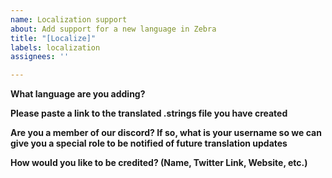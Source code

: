 ```yaml
---
name: Localization support
about: Add support for a new language in Zebra
title: "[Localize]"
labels: localization
assignees: ''

---
```


**What language are you adding?**


**Please paste a link to the translated .strings file you have created**


**Are you a member of our discord? If so, what is your username so we can give you a special role to be notified of future translation updates**


**How would you like to be credited? (Name, Twitter Link, Website, etc.)**
